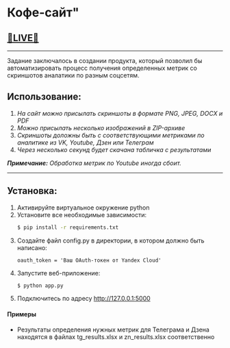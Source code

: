 # Кофе-сайт"
## [**🔴LIVE🔴**](https://ogokacheli.ru/dripperweb)
_____

Задание заключалось в создании продукта, который позволил бы автоматизировать процесс получения определенных метрик со скриншотов аналатики по разным соцсетям.

## Использование:
1. *На сайт можно присылать скриншоты в формате PNG, JPEG, DOCX и PDF*
2. *Можно присылать несколько изображений в ZIP-архиве*
3. *Скриншоты доложны быть с соответствующими метриками по аналитике из VK, Youtube, Дзен или Телеграм*
4. *Через несколько секунд будет скачана табличка с результатами*

***Примечание:*** *Обработка метрик по Youtube иногда сбоит.*
_____
## Установка:
1. Активируйте виртуальное окружение python
2. Установите все необходимые зависимости:
    ``` bash
   $ pip install -r requirements.txt
   ```
3. Создайте файл config.py в директории, в котором должно быть написано:
    ```
    oauth_token = 'Ваш OAuth-токен от Yandex Cloud'
    ```
5. Запустите веб-приложение:
    ``` bash
   $ python app.py
    ```
6. Подключитесь по адресу http://127.0.0.1:5000

#### Примеры
 - Результаты определения нужных метрик для Телеграма и Дзена находятся в файлах tg_results.xlsx и zn_results.xlsx соответственно
